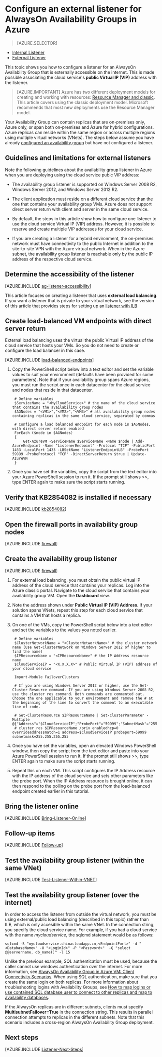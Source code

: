 <!-- rename to virtual-machines-windows-classic-ps-sql-ext-listener -->

<properties
	pageTitle="Configure an external Listener for AlwaysOn Availability Groups | Azure"
	description="This tutorial walks you through steps of creating an AlwaysOn Availability Group Listener in Azure that is externally accessible by using the public Virtual IP address of the associated cloud service."
	services="virtual-machines"
	documentationCenter="na"
	authors="rothja"
	manager="jeffreyg"
	editor="monicar"
	tags="azure-service-management" />
<tags
	ms.service="virtual-machines"
	ms.date="02/03/2016"
	wacn.date=""/>

# Configure an external listener for AlwaysOn Availability Groups in Azure

> [AZURE.SELECTOR]
- [Internal Listener](/documentation/articles/virtual-machines-sql-server-configure-ilb-alwayson-availability-group-listener)
- [External Listener](/documentation/articles/virtual-machines-sql-server-configure-public-alwayson-availability-group-listener)

This topic shows you how to configure a listener for an AlwaysOn Availability Group that is externally accessible on the internet. This is made possible associating the cloud service's **public Virtual IP (VIP)** address with the listener.

> [AZURE.IMPORTANT] Azure has two different deployment models for creating and working with resources:  [Resource Manager and classic](/documentation/articles/resource-manager-deployment-model).  This article covers using the classic deployment model. Microsoft recommends that most new deployments use the Resource Manager model.

Your Availability Group can contain replicas that are on-premises only, Azure only, or span both on-premises and Azure for hybrid configurations. Azure replicas can reside within the same region or across multiple regions using multiple virtual networks (VNets). The steps below assume you have already [configured an availability group](/documentation/articles/virtual-machines-sql-server-alwayson-availability-groups-gui) but have not configured a listener.

## Guidelines and limitations for external listeners

Note the following guidelines about the availability group listener in Azure when you are deploying using the cloud service pubic VIP address:

- The availability group listener is supported on Windows Server 2008 R2, Windows Server 2012, and Windows Server 2012 R2.

- The client application must reside on a different cloud service than the one that contains your availability group VMs. Azure does not support direct server return with client and server in the same cloud service.

- By default, the steps in this article show how to configure one listener to use the cloud service Virtual IP (VIP) address. However, it is possible to reserve and create multiple VIP addresses for your cloud service.

- If you are creating a listener for a hybrid environment, the on-premises network must have connectivity to the public Internet in addition to the site-to-site VPN with the Azure virtual network. When in the Azure subnet, the availability group listener is reachable only by the public IP address of the respective cloud service.

## Determine the accessibility of the listener

[AZURE.INCLUDE [ag-listener-accessibility](../includes/virtual-machines-ag-listener-determine-accessibility.md)]

This article focuses on creating a listener that uses **external load balancing**. If you want a listener that is private to your virtual network, see the version of this article that provides steps for setting up an [listener with ILB](/documentation/articles/virtual-machines-sql-server-configure-ilb-alwayson-availability-group-listener)

## Create load-balanced VM endpoints with direct server return

External load balancing uses the virtual the public Virtual IP address of the cloud service that hosts your VMs. So you do not need to create or configure the load balancer in this case.

[AZURE.INCLUDE [load-balanced-endpoints](../includes/virtual-machines-ag-listener-load-balanced-endpoints.md)]

1. Copy the PowerShell script below into a text editor and set the variable values to suit your environment (defaults have been provided for some parameters). Note that if your availability group spans Azure regions, you must run the script once in each datacenter for the cloud service and nodes that reside in that datacenter.

		# Define variables
		$ServiceName = "<MyCloudService>" # the name of the cloud service that contains the availability group nodes
		$AGNodes = "<VM1>","<VM2>","<VM3>" # all availability group nodes containing replicas in the same cloud service, separated by commas

		# Configure a load balanced endpoint for each node in $AGNodes, with direct server return enabled
		ForEach ($node in $AGNodes)
		{
		    Get-AzureVM -ServiceName $ServiceName -Name $node | Add-AzureEndpoint -Name "ListenerEndpoint" -Protocol "TCP" -PublicPort 1433 -LocalPort 1433 -LBSetName "ListenerEndpointLB" -ProbePort 59999 -ProbeProtocol "TCP" -DirectServerReturn $true | Update-AzureVM
		}

1. Once you have set the variables, copy the script from the text editor into your Azure PowerShell session to run it. If the prompt still shows >>, type ENTER again to make sure the script starts running.

## Verify that KB2854082 is installed if necessary

[AZURE.INCLUDE [kb2854082](../includes/virtual-machines-ag-listener-kb2854082.md)]

## Open the firewall ports in availability group nodes

[AZURE.INCLUDE [firewall](../includes/virtual-machines-ag-listener-open-firewall.md)]

## Create the availability group listener

[AZURE.INCLUDE [firewall](../includes/virtual-machines-ag-listener-create-listener.md)]

1. For external load balancing, you must obtain the public virtual IP address of the cloud service that contains your replicas. Log into the Azure classic portal. Navigate to the cloud service that contains your availability group VM. Open the **Dashboard** view.

3. Note the address shown under **Public Virtual IP (VIP) Address**. If your solution spans VNets, repeat this step for each cloud service that contains a VM that hosts a replica.

4. On one of the VMs, copy the PowerShell script below into a text editor and set the variables to the values you noted earlier.

		# Define variables
		$ClusterNetworkName = "<ClusterNetworkName>" # the cluster network name (Use Get-ClusterNetwork on Windows Server 2012 of higher to find the name)
		$IPResourceName = "<IPResourceName>" # the IP Address resource name
		$CloudServiceIP = "<X.X.X.X>" # Public Virtual IP (VIP) address of your cloud service

		Import-Module FailoverClusters

		# If you are using Windows Server 2012 or higher, use the Get-Cluster Resource command. If you are using Windows Server 2008 R2, use the cluster res command. Both commands are commented out. Choose the one applicable to your environment and remove the # at the beginning of the line to convert the comment to an executable line of code.

		# Get-ClusterResource $IPResourceName | Set-ClusterParameter -Multiple @{"Address"="$CloudServiceIP";"ProbePort"="59999";"SubnetMask"="255.255.255.255";"Network"="$ClusterNetworkName";"OverrideAddressMatch"=1;"EnableDhcp"=0}
		# cluster res $IPResourceName /priv enabledhcp=0 overrideaddressmatch=1 address=$CloudServiceIP probeport=59999  subnetmask=255.255.255.255


1. Once you have set the variables, open an elevated Windows PowerShell window, then copy the script from the text editor and paste into your Azure PowerShell session to run it. If the prompt still shows >>, type ENTER again to make sure the script starts running.

1. Repeat this on each VM. This script configures the IP Address resource with the IP address of the cloud service and sets other parameters like the probe port. When the IP Address resource is brought online, it can then respond to the polling on the probe port from the load-balanced endpoint created earlier in this tutorial.

## Bring the listener online

[AZURE.INCLUDE [Bring-Listener-Online](../includes/virtual-machines-ag-listener-bring-online.md)]

## Follow-up items

[AZURE.INCLUDE [Follow-up](../includes/virtual-machines-ag-listener-follow-up.md)]

## Test the availability group listener (within the same VNet)

[AZURE.INCLUDE [Test-Listener-Within-VNET](../includes/virtual-machines-ag-listener-test.md)]

## Test the availability group listener (over the internet)

In order to access the listener from outside the virtual network, you must be using external/public load balancing (described in this topic) rather than ILB, which is only accesible within the same VNet. In the connection string, you specify the cloud service name. For example, if you had a cloud service with the name *mycloudservice*, the sqlcmd statement would be as follows:

	sqlcmd -S "mycloudservice.chinacloudapp.cn,<EndpointPort>" -d "<DatabaseName>" -U "<LoginId>" -P "<Password>"  -Q "select @@servername, db_name()" -l 15

Unlike the previous example, SQL authentication must be used, because the caller cannot use windows authentication over the internet. For more information, see [AlwaysOn Availability Group in Azure VM: Client Connectivity Scenarios](http://blogs.msdn.com/b/sqlcat/archive/2014/02/03/alwayson-availability-group-in-windows-azure-vm-client-connectivity-scenarios.aspx). When using SQL authentication, make sure that you create the same login on both replicas. For more information about troubleshooting logins with Availability Groups, see [How to map logins or use contained SQL database user to connect to other replicas and map to availability databases](http://blogs.msdn.com/b/alwaysonpro/archive/2014/02/19/how-to-map-logins-or-use-contained-sql-database-user-to-connect-to-other-replicas-and-map-to-availability-databases.aspx).

If the AlwaysOn replicas are in different subnets, clients must specify **MultisubnetFailover=True** in the connection string. This results in parallel connection attempts to replicas in the different subnets. Note that this scenario includes a cross-region AlwaysOn Availability Group deployment.

## Next steps

[AZURE.INCLUDE [Listener-Next-Steps](../includes/virtual-machines-ag-listener-next-steps.md)]

